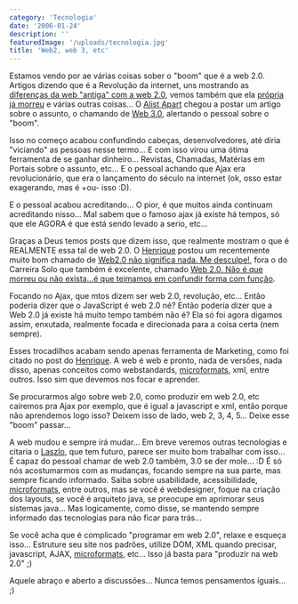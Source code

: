 ```yaml
---
category: 'Tecnologia'
date: '2006-01-24'
description: ''
featuredImage: '/uploads/tecnologia.jpg'
title: 'Web2, web 3, etc'
---
```


Estamos vendo por ae várias coisas sober o "boom" que é a web 2.0. Artigos dizendo que é a Revolução da internet, uns mostrando as [diferenças da web "antiga" com a web 2.0](http://www.oreillynet.com/pub/a/oreilly/tim/news/2005/09/30/what-is-web-20.html), vemos também que ela [própria já morreu](http://www.readwriteweb.com/archives/web_20_is_dead.php) e várias outras coisas... O [Alist Apart](http://www.alistapart.com) chegou a postar um artigo sobre o assunto, o chamando de [Web 3.0](http://www.alistapart.com/articles/web3point0), alertando o pessoal sobre o "boom".

Isso no começo acabou confundindo cabeças, desenvolvedores, até diria "viciando" as pessoas nesse termo... E com isso virou uma ótima ferramenta de se ganhar dinheiro... Revistas, Chamadas, Matérias em Portais sobre o assunto, etc... E o pessoal achando que Ajax era revolucionário, que era o lançamento do século na internet (ok, osso estar exagerando, mas é +ou- isso :D).

E o pessoal acabou acreditando... O pior, é que muitos ainda continuam acreditando nisso... Mal sabem que o famoso ajax já existe há tempos, só que ele AGORA é que está sendo levado a serio, etc...

Graças a Deus temos posts que dizem isso, que realmente mostram o que é REALMENTE essa tal de web 2.0. O [Henrique](http://www.revolucao.etc.br) postou um recentemente muito bom chamado de [Web2.0 não significa nada. Me desculpe!](http://www.revolucao.etc.br/archives/web-20-nao-significa-nada-me-desculpe/), fora o do Carreira Solo que também é excelente, chamado [Web 2.0. Não é que morreu ou não exista...é que teimamos em confundir forma com função](http://www.carreirasolo.org/archives/web_20_nao_e_que_m.html).

Focando no Ajax, que mtos dizem ser web 2.0, revolução, etc... Então poderia dizer que o JavaScript é web 2.0 né? Então poderia dizer que a Web 2.0 já existe há muito tempo também não é? Ela só foi agora digamos assim, enxutada, realmente focada e direcionada para a coisa certa (nem sempre).

Esses trocadilhos acabam sendo apenas ferramenta de Marketing, como foi citado no post do [Henrique](http://www.revolucao.etc.br/archives/web-20-nao-significa-nada-me-desculpe/). A web é web e pronto, nada de versões, nada disso, apenas conceitos como webstandards, [microformats](http://www.microformats.org/), xml, entre outros. Isso sim que devemos nos focar e aprender.

Se procurarmos algo sobre web 2.0, como produzir em web 2.0, etc caíremos pra Ajax por exemplo, que é igual a javascript e xml, então porque não aprendemos logo isso? Deixem isso de lado, web 2, 3, 4, 5... Deixe esse "boom" passar...

A web mudou e sempre irá mudar... Em breve veremos outras tecnologias e citaria o [Laszlo](http://www.laszlosystems.com), que tem futuro, parece ser muito bom trabalhar com isso... É capaz do pessoal chamar de web 2.0 também, 3.0 se der mole... :D É só nós acostumarmos com as mudanças, focando sempre na sua parte, mas sempre ficando informado. Saiba sobre usabilidade, acessibilidade, [microformats](http://www.microformats.org/), entre outros, mas se você é webdesigner, foque na criação dos layouts, se você é arquiteto java, se preocupe em aprimorar seus sistemas java... Mas logicamente, como disse, se mantendo sempre informado das tecnologias para não ficar para trás...

Se você acha que é complicado "programar em web 2.0", relaxe e esqueça isso... Estruture seu site nos padrões, utilize DOM, XML quando precisar, javascript, AJAX, [microformats](http://www.microformats.org/), etc... Isso já basta para "produzir na web 2.0" ;)

Aquele abraço e aberto a discussões... Nunca temos pensamentos iguais... ;)
